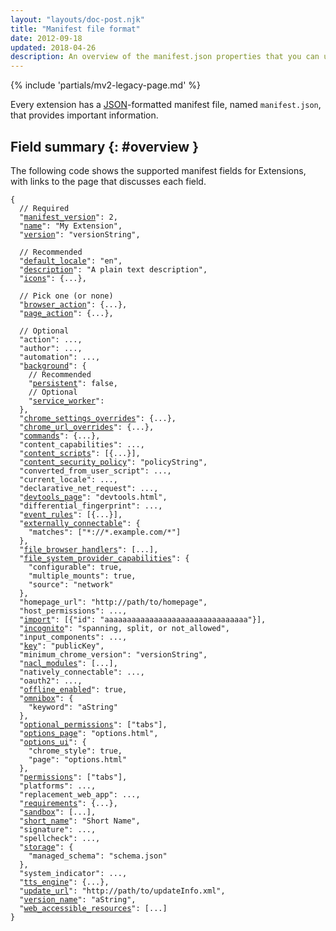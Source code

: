 ```yaml
---
layout: "layouts/doc-post.njk"
title: "Manifest file format"
date: 2012-09-18
updated: 2018-04-26
description: An overview of the manifest.json properties that you can use in your Chrome Extension.
---
```


{% include 'partials/mv2-legacy-page.md' %}

Every extension has a [JSON][1]\-formatted manifest file, named `manifest.json`, that provides
important information.

## Field summary {: #overview }

The following code shows the supported manifest fields for Extensions, with links to the page that
discusses each field.

<pre class="language-json"><code class="language-json"><span class="token punctuation">{</span><br>  <span class="token comment">// Required</span><br>  <span class="token property">"<a href="/docs/extensions/mv2/manifest/manifest_version">manifest_version</a>"</span><span class="token operator">:</span> <span class="token number">2</span><span class="token punctuation">,</span><br>  <span class="token property">"<a href="/docs/extensions/mv2/manifest/name">name</a>"</span><span class="token operator">:</span> <span class="token string">"My Extension"</span><span class="token punctuation">,</span><br>  <span class="token property">"<a href="/docs/extensions/mv2/manifest/TODO">version</a>"</span><span class="token operator">:</span> <span class="token string">"versionString"</span><span class="token punctuation">,</span><br><br>  <span class="token comment">// Recommended</span><br>  <span class="token property">"<a href="/docs/extensions/mv2/manifest/default_locale">default_locale</a>"</span><span class="token operator">:</span> <span class="token string">"en"</span><span class="token punctuation">,</span><br>  <span class="token property">"<a href="/docs/extensions/mv2/manifest/description">description</a>"</span><span class="token operator">:</span> <span class="token string">"A plain text description"</span><span class="token punctuation">,</span><br>  <span class="token property">"<a href="/docs/extensions/mv2/manifest/icons">icons</a>"</span><span class="token operator">:</span> <span class="token punctuation">{</span>...<span class="token punctuation">}</span><span class="token punctuation">,</span><br><br>  <span class="token comment">// Pick one (or none)</span><br>  <span class="token property">"<a href="/docs/extensions/mv2/manifest/browser_action">browser_action</a>"</span><span class="token operator">:</span> <span class="token punctuation">{</span>...<span class="token punctuation">}</span><span class="token punctuation">,</span><br>  <span class="token property">"<a href="/docs/extensions/mv2/manifest/page_action">page_action</a>"</span><span class="token operator">:</span> <span class="token punctuation">{</span>...<span class="token punctuation">}</span><span class="token punctuation">,</span><br><br>  <span class="token comment">// Optional</span><br>  <span class="token property">"action"</span><span class="token operator">:</span> ...<span class="token punctuation">,</span><br>  <span class="token property">"author"</span><span class="token operator">:</span> ...<span class="token punctuation">,</span><br>  <span class="token property">"automation"</span><span class="token operator">:</span> ...<span class="token punctuation">,</span><br>  <span class="token property">"<a href="/docs/extensions/mv2/manifest/background">background</a>"</span><span class="token operator">:</span> <span class="token punctuation">{</span><br>    <span class="token comment">// Recommended</span><br>    <span class="token property">"<a href="/docs/extensions/mv2/manifest/persistent">persistent</a>"</span><span class="token operator">:</span> <span class="token boolean">false</span><span class="token punctuation">,</span><br>    <span class="token comment">// Optional</span><br>    <span class="token property">"<a href="/docs/extensions/mv2/manifest/service_worker">service_worker</a>"</span><span class="token operator">:</span><br>  <span class="token punctuation">}</span><span class="token punctuation">,</span><br>  <span class="token property">"<a href="/docs/extensions/mv2/manifest/chrome_settings_overrides">chrome_settings_overrides</a>"</span><span class="token operator">:</span> <span class="token punctuation">{</span>...<span class="token punctuation">}</span><span class="token punctuation">,</span><br>  <span class="token property">"<a href="/docs/extensions/mv2/manifest/chrome_url_overrides">chrome_url_overrides</a>"</span><span class="token operator">:</span> <span class="token punctuation">{</span>...<span class="token punctuation">}</span><span class="token punctuation">,</span><br>  <span class="token property">"<a href="/docs/extensions/mv2/manifest/commands">commands</a>"</span><span class="token operator">:</span> <span class="token punctuation">{</span>...<span class="token punctuation">}</span><span class="token punctuation">,</span><br>  <span class="token property">"content_capabilities"</span><span class="token operator">:</span> ...<span class="token punctuation">,</span><br>  <span class="token property">"<a href="/docs/extensions/mv2/manifest/content_scripts">content_scripts</a>"</span><span class="token operator">:</span> <span class="token punctuation">[</span><span class="token punctuation">{</span>...<span class="token punctuation">}</span><span class="token punctuation">]</span><span class="token punctuation">,</span><br>  <span class="token property">"<a href="/docs/extensions/mv2/manifest/content_security_policy">content_security_policy</a>"</span><span class="token operator">:</span> <span class="token string">"policyString"</span><span class="token punctuation">,</span><br>  <span class="token property">"converted_from_user_script"</span><span class="token operator">:</span> ...<span class="token punctuation">,</span><br>  <span class="token property">"current_locale"</span><span class="token operator">:</span> ...<span class="token punctuation">,</span><br>  <span class="token property">"declarative_net_request"</span><span class="token operator">:</span> ...<span class="token punctuation">,</span><br>  <span class="token property">"<a href="/docs/extensions/mv2/manifest/devtools_page">devtools_page</a>"</span><span class="token operator">:</span> <span class="token string">"devtools.html"</span><span class="token punctuation">,</span><br>  <span class="token property">"differential_fingerprint"</span><span class="token operator">:</span> ...<span class="token punctuation">,</span><br>  <span class="token property">"<a href="/docs/extensions/mv2/manifest/event_rules">event_rules</a>"</span><span class="token operator">:</span> <span class="token punctuation">[</span><span class="token punctuation">{</span>...<span class="token punctuation">}</span><span class="token punctuation">]</span><span class="token punctuation">,</span><br>  <span class="token property">"<a href="/docs/extensions/mv2/manifest/externally_connectable">externally_connectable</a>"</span><span class="token operator">:</span> <span class="token punctuation">{</span><br>    <span class="token property">"matches"</span><span class="token operator">:</span> <span class="token punctuation">[</span><span class="token string">"*://*.example.com/*"</span><span class="token punctuation">]</span><br>  <span class="token punctuation">}</span><span class="token punctuation">,</span><br>  <span class="token property">"<a href="/docs/extensions/mv2/manifest/file_browser_handlers">file_browser_handlers</a>"</span><span class="token operator">:</span> <span class="token punctuation">[</span>...<span class="token punctuation">]</span><span class="token punctuation">,</span><br>  <span class="token property">"<a href="/docs/extensions/mv2/manifest/file_system_provider_capabilities">file_system_provider_capabilities</a>"</span><span class="token operator">:</span> <span class="token punctuation">{</span><br>    <span class="token property">"configurable"</span><span class="token operator">:</span> <span class="token boolean">true</span><span class="token punctuation">,</span><br>    <span class="token property">"multiple_mounts"</span><span class="token operator">:</span> <span class="token boolean">true</span><span class="token punctuation">,</span><br>    <span class="token property">"source"</span><span class="token operator">:</span> <span class="token string">"network"</span><br>  <span class="token punctuation">}</span><span class="token punctuation">,</span><br>  <span class="token property">"homepage_url</a>"</span><span class="token operator">:</span> <span class="token string">"http://path/to/homepage"</span><span class="token punctuation">,</span><br>  <span class="token property">"host_permissions"</span><span class="token operator">:</span> ...<span class="token punctuation">,</span><br>  <span class="token property">"<a href="/docs/extensions/mv2/manifest/import">import</a>"</span><span class="token operator">:</span> <span class="token punctuation">[</span><span class="token punctuation">{</span><span class="token property">"id"</span><span class="token operator">:</span> <span class="token string">"aaaaaaaaaaaaaaaaaaaaaaaaaaaaaaaa"</span><span class="token punctuation">}</span><span class="token punctuation">]</span><span class="token punctuation">,</span><br>  <span class="token property">"<a href="/docs/extensions/mv2/manifest/incognito">incognito</a>"</span><span class="token operator">:</span> <span class="token string">"spanning, split, or not_allowed"</span><span class="token punctuation">,</span><br>  <span class="token property">"input_components"</span><span class="token operator">:</span> ...<span class="token punctuation">,</span><br>  <span class="token property">"<a href="/docs/extensions/mv2/manifest/key">key</a>"</span><span class="token operator">:</span> <span class="token string">"publicKey"</span><span class="token punctuation">,</span><br>  <span class="token property">"minimum_chrome_version"</span><span class="token operator">:</span> <span class="token string">"versionString"</span><span class="token punctuation">,</span><br>  <span class="token property">"<a href="/docs/extensions/mv2/manifest/nacl_modules">nacl_modules</a>"</span><span class="token operator">:</span> <span class="token punctuation">[</span>...<span class="token punctuation">]</span><span class="token punctuation">,</span><br>  <span class="token property">"natively_connectable"</span><span class="token operator">:</span> ...<span class="token punctuation">,</span><br>  <span class="token property">"oauth2"</span><span class="token operator">:</span> ...<span class="token punctuation">,</span><br>  <span class="token property">"<a href="/docs/extensions/mv2/manifest/offline_enabled">offline_enabled</a>"</span><span class="token operator">:</span> <span class="token boolean">true</span><span class="token punctuation">,</span><br>  <span class="token property">"<a href="/docs/extensions/mv2/manifest/omnibox">omnibox</a>"</span><span class="token operator">:</span> <span class="token punctuation">{</span><br>    <span class="token property">"keyword"</span><span class="token operator">:</span> <span class="token string">"aString"</span><br>  <span class="token punctuation">}</span><span class="token punctuation">,</span><br>  <span class="token property">"<a href="/docs/extensions/mv2/manifest/optional_permissions">optional_permissions</a>"</span><span class="token operator">:</span> <span class="token punctuation">[</span><span class="token string">"tabs"</span><span class="token punctuation">]</span><span class="token punctuation">,</span><br>  <span class="token property">"<a href="/docs/extensions/mv2/manifest/options_page">options_page</a>"</span><span class="token operator">:</span> <span class="token string">"options.html"</span><span class="token punctuation">,</span><br>  <span class="token property">"<a href="/docs/extensions/mv2/manifest/options_ui">options_ui</a>"</span><span class="token operator">:</span> <span class="token punctuation">{</span><br>    <span class="token property">"chrome_style"</span><span class="token operator">:</span> <span class="token boolean">true</span><span class="token punctuation">,</span><br>    <span class="token property">"page"</span><span class="token operator">:</span> <span class="token string">"options.html"</span><br>  <span class="token punctuation">}</span><span class="token punctuation">,</span><br>  <span class="token property">"<a href="/docs/extensions/mv2/manifest/permissions">permissions</a>"</span><span class="token operator">:</span> <span class="token punctuation">[</span><span class="token string">"tabs"</span><span class="token punctuation">]</span><span class="token punctuation">,</span><br>  <span class="token property">"platforms"</span><span class="token operator">:</span> ...<span class="token punctuation">,</span><br>  <span class="token property">"replacement_web_app"</span><span class="token operator">:</span> ...<span class="token punctuation">,</span><br>  <span class="token property">"<a href="/docs/extensions/mv2/manifest/requirements">requirements</a>"</span><span class="token operator">:</span> <span class="token punctuation">{</span>...<span class="token punctuation">}</span><span class="token punctuation">,</span><br>  <span class="token property">"<a href="/docs/extensions/mv2/manifest/sandbox">sandbox</a>"</span><span class="token operator">:</span> <span class="token punctuation">[</span>...<span class="token punctuation">]</span><span class="token punctuation">,</span><br>  <span class="token property">"<a href="/docs/extensions/mv2/manifest/short_name">short_name</a>"</span><span class="token operator">:</span> <span class="token string">"Short Name"</span><span class="token punctuation">,</span><br>  <span class="token property">"signature"</span><span class="token operator">:</span> ...<span class="token punctuation">,</span><br>  <span class="token property">"spellcheck"</span><span class="token operator">:</span> ...<span class="token punctuation">,</span><br>  <span class="token property">"<a href="/docs/extensions/mv2/manifest/storage">storage</a>"</span><span class="token operator">:</span> <span class="token punctuation">{</span><br>    <span class="token property">"managed_schema"</span><span class="token operator">:</span> <span class="token string">"schema.json"</span><br>  <span class="token punctuation">}</span><span class="token punctuation">,</span><br>  <span class="token property">"system_indicator"</span><span class="token operator">:</span> ...<span class="token punctuation">,</span><br>  <span class="token property">"<a href="/docs/extensions/mv2/manifest/tts_engine">tts_engine</a>"</span><span class="token operator">:</span> <span class="token punctuation">{</span>...<span class="token punctuation">}</span><span class="token punctuation">,</span><br>  <span class="token property">"<a href="/docs/extensions/mv2/manifest/update_url">update_url</a>"</span><span class="token operator">:</span> <span class="token string">"http://path/to/updateInfo.xml"</span><span class="token punctuation">,</span><br>  <span class="token property">"<a href="/docs/extensions/mv2/manifest/version_name">version_name</a>"</span><span class="token operator">:</span> <span class="token string">"aString"</span><span class="token punctuation">,</span><br>  <span class="token property">"<a href="/docs/extensions/mv2/manifest/web_accessible_resources">web_accessible_resources</a>"</span><span class="token operator">:</span> <span class="token punctuation">[</span>...<span class="token punctuation">]</span><br><span class="token punctuation">}</span></code></pre>

[1]: https://www.json.org
